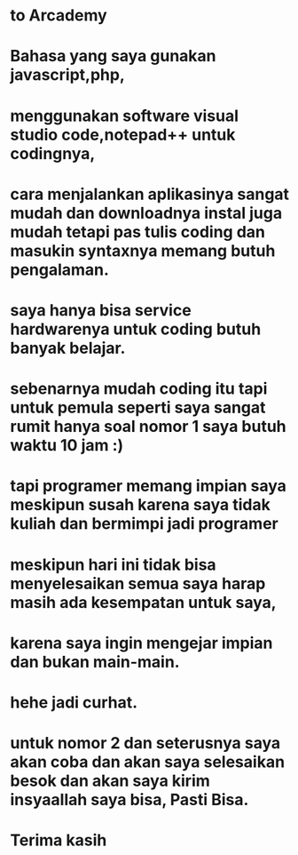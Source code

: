 # to Arcademy

# Bahasa yang saya gunakan javascript,php,
# menggunakan software visual studio code,notepad++ untuk codingnya,
# cara menjalankan aplikasinya sangat mudah dan downloadnya instal juga mudah tetapi pas tulis coding dan masukin syntaxnya memang butuh pengalaman.
# saya hanya bisa service hardwarenya untuk coding butuh banyak belajar.
# sebenarnya mudah coding itu tapi untuk pemula seperti saya sangat rumit hanya soal nomor 1 saya butuh waktu 10 jam :)
# tapi programer memang impian saya meskipun susah karena saya tidak kuliah dan bermimpi jadi programer
# meskipun hari ini tidak bisa menyelesaikan semua saya harap masih ada kesempatan untuk saya,
# karena saya ingin mengejar impian dan bukan main-main.
# hehe jadi curhat.
# untuk nomor 2 dan seterusnya saya akan coba dan akan saya selesaikan besok dan akan saya kirim insyaallah saya bisa, Pasti Bisa.

# Terima kasih
